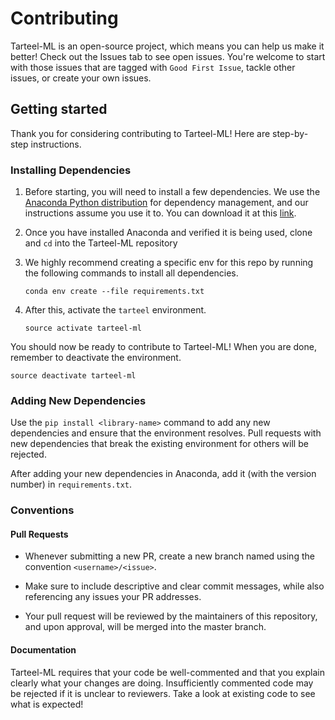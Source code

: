 # Contributing

Tarteel-ML is an open-source project, which means you can help us make it better!
Check out the Issues tab to see open issues.
You're welcome to start with those issues that are tagged with `Good First Issue`,
tackle other issues, or create your own issues.

## Getting started
Thank you for considering contributing to Tarteel-ML! Here are step-by-step instructions.

### Installing Dependencies

1. Before starting, you will need to install a few dependencies. We use the
[Anaconda Python distribution](https://www.anaconda.com/) for dependency management, and
our instructions assume you use it to. You can download it at this
[link](https://www.anaconda.com/download/).

2. Once you have installed Anaconda and verified it is being used, clone and `cd` into the
Tarteel-ML repository


3. We highly recommend creating a specific env for this repo by running the following commands to install all dependencies.
   ```commandline
   conda env create --file requirements.txt
   ```

4. After this, activate the `tarteel` environment.
   ```commandline
   source activate tarteel-ml
   ```

You should now be ready to contribute to Tarteel-ML! When you are done, remember to deactivate the environment.
```commandline
source deactivate tarteel-ml
```


### Adding New Dependencies
Use the `pip install <library-name>` command to add any new dependencies and ensure that the environment
resolves. Pull requests with new dependencies that break the existing environment for others will be
rejected.

After adding your new dependencies in Anaconda, add it (with the version number) in `requirements.txt`.

### Conventions

#### Pull Requests
- Whenever submitting a new PR, create a new branch named using the convention `<username>/<issue>`.

- Make sure to include descriptive and clear commit messages, while also referencing any issues your
PR addresses.

- Your pull request will be reviewed by the maintainers of this repository, and upon
approval, will be merged into the master branch.

#### Documentation
Tarteel-ML requires that your code be well-commented and that you explain clearly what your changes
are doing. Insufficiently commented code may be rejected if it is unclear to reviewers. Take a look
at existing code to see what is expected!
